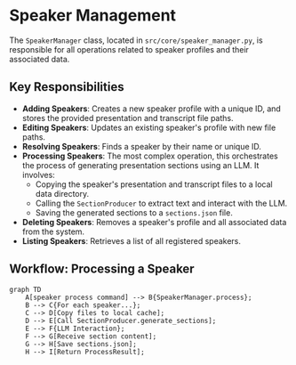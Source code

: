 # Speaker Management

The `SpeakerManager` class, located in `src/core/speaker_manager.py`, is responsible for all operations related to speaker profiles and their associated data.

## Key Responsibilities

- **Adding Speakers**: Creates a new speaker profile with a unique ID, and stores the provided presentation and transcript file paths.
- **Editing Speakers**: Updates an existing speaker's profile with new file paths.
- **Resolving Speakers**: Finds a speaker by their name or unique ID.
- **Processing Speakers**: The most complex operation, this orchestrates the process of generating presentation sections using an LLM. It involves:
    - Copying the speaker's presentation and transcript files to a local data directory.
    - Calling the `SectionProducer` to extract text and interact with the LLM.
    - Saving the generated sections to a `sections.json` file.
- **Deleting Speakers**: Removes a speaker's profile and all associated data from the system.
- **Listing Speakers**: Retrieves a list of all registered speakers.

## Workflow: Processing a Speaker

```mermaid
graph TD
    A[speaker process command] --> B{SpeakerManager.process};
    B --> C{For each speaker...};
    C --> D[Copy files to local cache];
    D --> E[Call SectionProducer.generate_sections];
    E --> F{LLM Interaction};
    F --> G[Receive section content];
    G --> H[Save sections.json];
    H --> I[Return ProcessResult];
```
